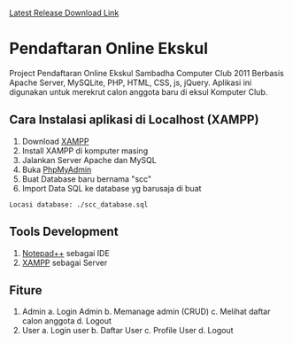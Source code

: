 [Latest Release Download Link](https://github.com/mashanz/pendaftaran-online-ekskul/releases)

# Pendaftaran Online Ekskul
Project Pendaftaran Online Ekskul Sambadha Computer Club 2011 Berbasis Apache Server, MySQLite, PHP, HTML, CSS, js, jQuery. Aplikasi ini digunakan untuk merekrut calon anggota baru di eksul Komputer Club.

## Cara Instalasi aplikasi di Localhost (XAMPP)
1. Download [XAMPP](https://www.apachefriends.org/index.html)
2. Install XAMPP di komputer masing
3. Jalankan Server Apache dan MySQL
4. Buka [PhpMyAdmin](http://localhost/phpmyadmin/)
5. Buat Database baru bernama "scc"
6. Import Data SQL ke database yg barusaja di buat
```
Locasi database: ./scc_database.sql
```
## Tools Development
1. [Notepad++](https://notepad-plus-plus.org/) sebagai IDE
2. [XAMPP](https://www.apachefriends.org/index.html) sebagai Server

## Fiture
1. Admin
  a. Login Admin
  b. Memanage admin (CRUD)
  c. Melihat daftar calon anggota
  d. Logout
2. User
  a. Login user
  b. Daftar User
  c. Profile User
  d. Logout
